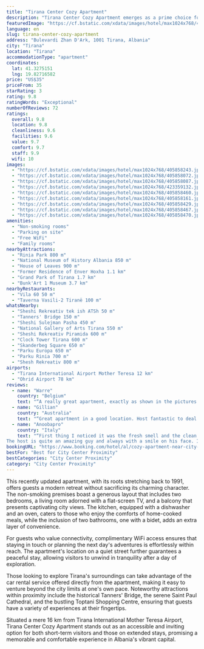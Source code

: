 ```yaml
---
title: "Tirana Center Cozy Apartment"
description: "Tirana Center Cozy Apartment emerges as a prime choice for travelers seeking a blend of comfort and convenience in the heart of Tirana."
featuredImage: "https://cf.bstatic.com/xdata/images/hotel/max1024x768/405858243.jpg?k=c3dca58954e4b60b3be912da68dbb29258c9fae91b1a5dc8668ebb80fc019011&o=&hp=1"
language: en
slug: tirana-center-cozy-apartment
address: "Bulevardi Zhan D'Ark, 1001 Tirana, Albania"
city: "Tirana"
location: "Tirana"
accommodationType: "apartment"
coordinates:
  lat: 41.3275151
  lng: 19.82716582
price: "US$35"
priceFrom: 35
starRating: 3
rating: 9.8
ratingWords: "Exceptional"
numberOfReviews: 72
ratings:
  overall: 9.8
  location: 9.8
  cleanliness: 9.6
  facilities: 9.6
  value: 9.7
  comfort: 9.7
  staff: 9.9
  wifi: 10
images:
  - "https://cf.bstatic.com/xdata/images/hotel/max1024x768/405858243.jpg?k=c3dca58954e4b60b3be912da68dbb29258c9fae91b1a5dc8668ebb80fc019011&o=&hp=1"
  - "https://cf.bstatic.com/xdata/images/hotel/max1024x768/405858072.jpg?k=407207f5202dcab65394a5fa1e7fac1dbc1904b2a63aa22c14aeb3f706ab142a&o=&hp=1"
  - "https://cf.bstatic.com/xdata/images/hotel/max1024x768/405858087.jpg?k=2418abb04e6b6df4bbc7ba7e6a3ab4dd0f5669063713746f88820294643b0408&o=&hp=1"
  - "https://cf.bstatic.com/xdata/images/hotel/max1024x768/423359132.jpg?k=f1b14c807161ecd6f0ccb798a7a628f7b9cc3734077979084deca550d657a9b9&o=&hp=1"
  - "https://cf.bstatic.com/xdata/images/hotel/max1024x768/405858460.jpg?k=8a861487a4a62d9d719eb8969a5ef1862de583c7db797fbd4dabbf5a9d3e55f3&o=&hp=1"
  - "https://cf.bstatic.com/xdata/images/hotel/max1024x768/405858161.jpg?k=8c5f71c8c200f517786834e85c5a655ea44823584538c2554e72fb50568b37ce&o=&hp=1"
  - "https://cf.bstatic.com/xdata/images/hotel/max1024x768/405858429.jpg?k=8d8d9393b865947323597531f8bba9ee5aa3b47566fbd6b2b6b955aab69487a7&o=&hp=1"
  - "https://cf.bstatic.com/xdata/images/hotel/max1024x768/405858467.jpg?k=1866f4e6721c3867477440745212a1bdb7eb6f3f5ebe4ac2e9923f8ec564d274&o=&hp=1"
  - "https://cf.bstatic.com/xdata/images/hotel/max1024x768/405858470.jpg?k=96968b03afd9ef300a377b5100aba42527902826b00e3f4aa2118cff669b0a21&o=&hp=1"
amenities:
  - "Non-smoking rooms"
  - "Parking on site"
  - "Free WiFi"
  - "Family rooms"
nearbyAttractions:
  - "Rinia Park 800 m"
  - "National Museum of History Albania 850 m"
  - "House of Leaves 900 m"
  - "Former Residence of Enver Hoxha 1.1 km"
  - "Grand Park of Tirana 1.7 km"
  - "Bunk'Art 1 Museum 3.7 km"
nearbyRestaurants:
  - "Vila 60 50 m"
  - "Taverna Vasili-2 Tiranë 100 m"
whatsNearby:
  - "Sheshi Rekreativ tek ish ATSh 50 m"
  - "Tanners' Bridge 150 m"
  - "Sheshi Sulejman Pasha 450 m"
  - "National Gallery of Arts Tirana 550 m"
  - "Sheshi Rekreativ Piramida 600 m"
  - "Clock Tower Tirana 600 m"
  - "Skanderbeg Square 650 m"
  - "Parku Europa 650 m"
  - "Parku Rinia 700 m"
  - "Shesh Rekreativ 800 m"
airports:
  - "Tirana International Airport Mother Teresa 12 km"
  - "Ohrid Airport 78 km"
reviews:
  - name: "Warre"
    country: "Belgium"
    text: "“A really great apartment, exactly as shown in the pictures. Very friendly host and an amazing location.”"
  - name: "Gillian"
    country: "Australia"
    text: "“Great apartment in a good location. Host fantastic to deal with. Great to have kitchen and washing machine. A few flights of stairs, but not a problem for us . Very spacious and comfortable”"
  - name: "Anoobapro"
    country: "Italy"
    text: "“First thing I noticed it was the fresh smell and the clean apartment which followed on my eyesight.
The host is quite an amazing guy and always with a smile on his face. I would recommend everyone who comes here with their family. Very recommended...”"
bookingURL: "https://www.booking.com/hotel/al/cozy-apartment-near-city-center-tirana1.en-gb.html?aid=8035640"
bestFor: "Best for City Center Proximity"
bestCategories: "City Center Proximity"
category: "City Center Proximity"
---
```


This recently updated apartment, with its roots stretching back to 1991, offers guests a modern retreat without sacrificing its charming character. The non-smoking premises boast a generous layout that includes two bedrooms, a living room adorned with a flat-screen TV, and a balcony that presents captivating city views. The kitchen, equipped with a dishwasher and an oven, caters to those who enjoy the comforts of home-cooked meals, while the inclusion of two bathrooms, one with a bidet, adds an extra layer of convenience.

For guests who value connectivity, complimentary WiFi access ensures that staying in touch or planning the next day's adventures is effortlessly within reach. The apartment's location on a quiet street further guarantees a peaceful stay, allowing visitors to unwind in tranquility after a day of exploration.

Those looking to explore Tirana's surroundings can take advantage of the car rental service offered directly from the apartment, making it easy to venture beyond the city limits at one's own pace. Noteworthy attractions within proximity include the historical Tanners' Bridge, the serene Saint Paul Cathedral, and the bustling Toptani Shopping Centre, ensuring that guests have a variety of experiences at their fingertips.

Situated a mere 16 km from Tirana International Mother Teresa Airport, Tirana Center Cozy Apartment stands out as an accessible and inviting option for both short-term visitors and those on extended stays, promising a memorable and comfortable experience in Albania's vibrant capital.